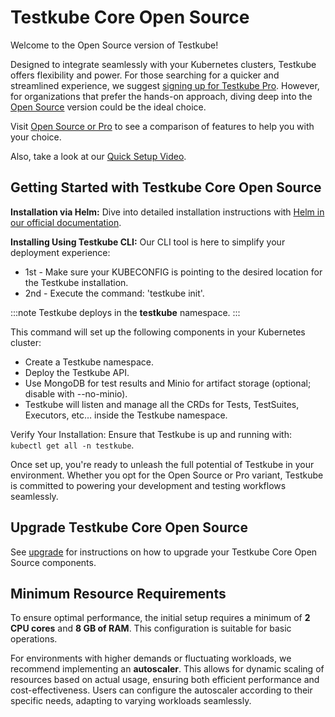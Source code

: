 # Testkube Core Open Source

Welcome to the Open Source version of Testkube! 

Designed to integrate seamlessly with your Kubernetes clusters, Testkube offers flexibility and power. For those searching for a quicker and streamlined experience, we suggest [signing up for Testkube Pro](https://app.testkube.io/). However, for organizations that prefer the hands-on approach, diving deep into the [Open Source](testkube-oss.md) version could be the ideal choice.

Visit [Open Source or Pro](open-source-or-pro.md) to see a comparison of features to help you with your choice.

Also, take a look at our [Quick Setup Video](https://www.youtube.com/watch?v=ynzEkOUhxKk).

## Getting Started with Testkube Core Open Source

**Installation via Helm:** Dive into detailed installation instructions with [Helm in our official documentation](https://docs.testkube.io/articles/helm-chart/).

**Installing Using Testkube CLI:** Our CLI tool is here to simplify your deployment experience:
- 1st - Make sure your KUBECONFIG is pointing to the desired location for the Testkube installation.
- 2nd - Execute the command: 'testkube init'.

:::note
Testkube deploys in the **testkube** namespace. 
:::

This command will set up the following components in your Kubernetes cluster:

- Create a Testkube namespace.
- Deploy the Testkube API.
- Use MongoDB for test results and Minio for artifact storage (optional; disable with --no-minio). 
- Testkube will listen and manage all the CRDs for Tests, TestSuites, Executors, etc… inside the Testkube namespace.

Verify Your Installation: Ensure that Testkube is up and running with: 
`kubectl get all -n testkube`.

Once set up, you're ready to unleash the full potential of Testkube in your environment. Whether you opt for the Open Source or Pro variant, Testkube is committed to powering your development and testing workflows seamlessly.

## Upgrade Testkube Core Open Source

See [upgrade](upgrade.md) for instructions on how to upgrade your Testkube Core Open Source components.

## Minimum Resource Requirements

To ensure optimal performance, the initial setup requires a minimum of **2 CPU cores** and **8 GB of RAM**. This configuration is suitable for basic operations. 

For environments with higher demands or fluctuating workloads, we recommend implementing an **autoscaler**. This allows for dynamic scaling of resources based on actual usage, ensuring both efficient performance and cost-effectiveness. Users can configure the autoscaler according to their specific needs, adapting to varying workloads seamlessly.
